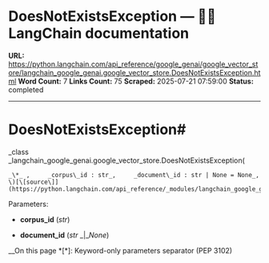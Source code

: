 # DoesNotExistsException — 🦜🔗 LangChain  documentation

**URL:** https://python.langchain.com/api_reference/google_genai/google_vector_store/langchain_google_genai.google_vector_store.DoesNotExistsException.html
**Word Count:** 7
**Links Count:** 75
**Scraped:** 2025-07-21 07:59:00
**Status:** completed

---

# DoesNotExistsException\#

_class _langchain\_google\_genai.google\_vector\_store.DoesNotExistsException\(

    _\*_ ,     _corpus\_id : str_,     _document\_id : str | None = None_, \)[\[source\]](https://python.langchain.com/api_reference/_modules/langchain_google_genai/google_vector_store.html#DoesNotExistsException)\#     

Parameters:     

  * **corpus\_id** \(_str_\)

  * **document\_id** \(_str_ _|__None_\)

__On this page   *[\*]: Keyword-only parameters separator (PEP 3102)